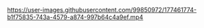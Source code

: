 

https://user-images.githubusercontent.com/99850972/177461774-b1f75835-743a-4579-a874-997b64c4a9ef.mp4

